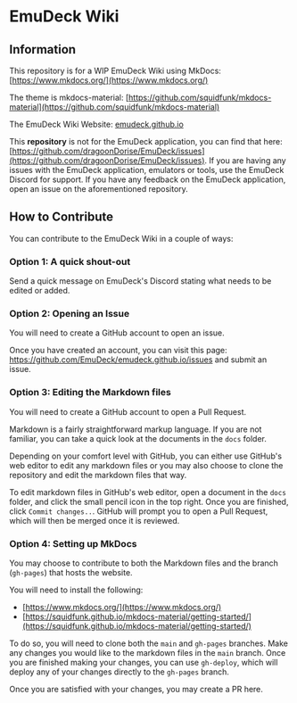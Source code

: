 # EmuDeck Wiki

## Information

This repository is for a WIP EmuDeck Wiki using MkDocs: [https://www.mkdocs.org/](https://www.mkdocs.org/)

The theme is mkdocs-material: [https://github.com/squidfunk/mkdocs-material](https://github.com/squidfunk/mkdocs-material)

The EmuDeck Wiki Website: [emudeck.github.io](https://emudeck.github.io/)

This **repository** is not for the EmuDeck application, you can find that here: [https://github.com/dragoonDorise/EmuDeck/issues](https://github.com/dragoonDorise/EmuDeck/issues). If you are having any issues with the EmuDeck application, emulators or tools, use the EmuDeck Discord for support. If you have any feedback on the EmuDeck application, open an issue on the aforementioned repository. 

## How to Contribute

You can contribute to the EmuDeck Wiki in a couple of ways:

### Option 1: A quick shout-out

Send a quick message on EmuDeck's Discord stating what needs to be edited or added. 

### Option 2: Opening an Issue

You will need to create a GitHub account to open an issue.

Once you have created an account, you can visit this page: https://github.com/EmuDeck/emudeck.github.io/issues and submit an issue. 

### Option 3: Editing the Markdown files

You will need to create a GitHub account to open a Pull Request.

Markdown is a fairly straightforward markup language. If you are not familiar, you can take a quick look at the documents in the `docs` folder. 

Depending on your comfort level with GitHub, you can either use GitHub's web editor to edit any markdown files or you may also choose to clone the repository and edit the markdown files that way. 

To edit markdown files in GitHub's web editor, open a document in the `docs` folder, and click the small pencil icon in the top right. Once you are finished, click `Commit changes..`. GitHub will prompt you to open a Pull Request, which will then be merged once it is reviewed. 

### Option 4: Setting up MkDocs

You may choose to contribute to both the Markdown files and the branch (`gh-pages`) that hosts the website. 

You will need to install the following:

* [https://www.mkdocs.org/](https://www.mkdocs.org/)
* [https://squidfunk.github.io/mkdocs-material/getting-started/](https://squidfunk.github.io/mkdocs-material/getting-started/)

To do so, you will need to clone both the `main` and `gh-pages` branches. Make any changes you would like to the markdown files in the `main` branch. Once you are finished making your changes, you can use `gh-deploy`, which will deploy any of your changes directly to the `gh-pages` branch. 

Once you are satisfied with your changes, you may create a PR here. 